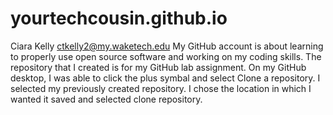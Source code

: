# yourtechcousin.github.io
Ciara Kelly ctkelly2@my.waketech.edu
My GitHub account is about learning to properly use open source software and working on my coding skills.
The repository that I created is for my GitHub lab assignment.
On my GitHub desktop, I was able to click the plus symbal and select Clone a repository. I selected my previously created repository. I chose the location in which I wanted it saved and selected clone repository.
